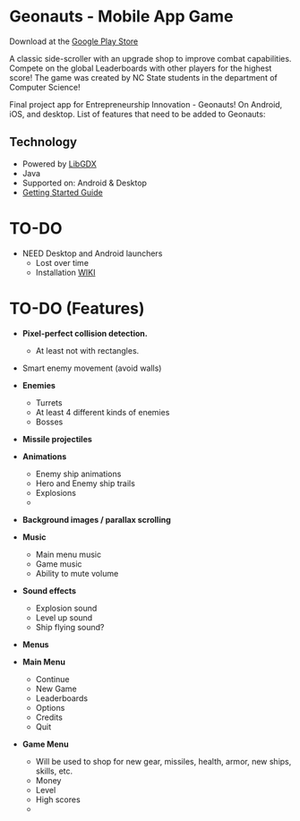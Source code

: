 Geonauts - Mobile App Game
==========================

Download at the [Google Play Store](https://play.google.com/store/apps/details?id=com.me.geonauts&hl=en)

A classic side-scroller with an upgrade shop to improve combat capabilities. Compete on the global Leaderboards with other players for the highest score!
The game was created by NC State students in the department of Computer Science!

Final project app for Entrepreneurship Innovation - Geonauts! On Android, iOS, and desktop.
List of features that need to be added to Geonauts:

## Technology
* Powered by [LibGDX](https://libgdx.badlogicgames.com)
* Java
* Supported on: Android & Desktop
* [Getting Started Guide](https://libgdx.badlogicgames.com/documentation.html)

# TO-DO 
* NEED Desktop and Android launchers
   * Lost over time
   * Installation [WIKI](https://github.com/libgdx/libgdx/wiki/Setting-up-your-Development-Environment-%28Eclipse%2C-Intellij-IDEA%2C-NetBeans%29)


# TO-DO (Features)
* **Pixel-perfect collision detection.**
     * At least not with rectangles.
* Smart enemy movement (avoid walls)
* **Enemies**
   * Turrets
   * At least 4 different kinds of enemies
   * Bosses
* **Missile projectiles**
* **Animations**
  * Enemy ship animations
  * Hero and Enemy ship trails
  * Explosions
  * 
* **Background images / parallax scrolling**
* **Music**
   * Main menu music
   * Game music
   * Ability to mute volume
* **Sound effects**
   * Explosion sound
   * Level up sound
   * Ship flying sound?

* **Menus**
 *  **Main Menu**
     * Continue
     * New Game
     * Leaderboards
     * Options
     * Credits
     * Quit
*  **Game Menu**
     * Will be used to shop for new gear, missiles, health, armor, new ships, skills, etc.
     * Money
     * Level
     * High scores
     * 
